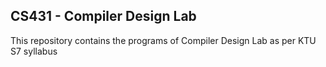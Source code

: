 ## CS431 - Compiler Design Lab

This repository contains the programs of Compiler Design Lab as per KTU S7 syllabus 
